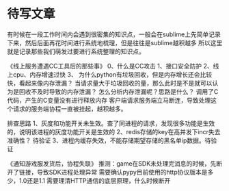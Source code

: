 # 待写文章
有时候在一段工作时间内会遇到很密集的知识点，一般会在sublime上先简单记录下来，然后后面再花时间进行系统地梳理，但是往往是sublime越积越多
所以这里就是记录那些我们萌发过要进行系统整理的知识点。

《线上服务遭遇CC工具后的那些事》
0、什么是CC攻击
1、接口安全防护
2、线上cpu、内存增速过快
3、 为什么python有垃圾回收，但是内存增长还会比较快，看起来像内存泄漏？
当请求量大于垃圾回收的量，那么此时是不是就可以认为是回收不及时导致的内存泄漏？
怎么分析内存泄漏呢？思路是什么？
调用了C代码，产生的C变量没有进行释放内存
客户端请求服务端立马断连，导致处理这个请求的服务端协程一直被挂起，越积越多。


排查思路
1、灰度和功能开关未生效。查了同进程的请求，发现很多功能是生效的，说明该进程的灰度功能开关是生效的
2、redis存储的key在高并发下incr失去准确性？ 待验证
3、进程内缓存失效，不能存储期望存储的黑名单ip数据。待验证


《通知游戏服发货后，协程失联》
推测：game在SDK未处理完消息的时候，先断开了链接，导致SDK进程处理异常
需要确认pypy目前使用的http协议版本是多少，1.0还是1.1
需要理清HTTP通信的底层原理，什么时候断开


